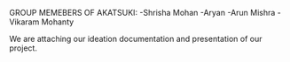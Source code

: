 GROUP MEMEBERS OF AKATSUKI:
-Shrisha Mohan
-Aryan 
-Arun Mishra
-Vikaram Mohanty

We are attaching our ideation documentation and presentation of our project.
